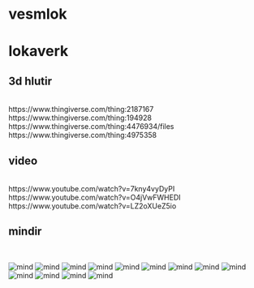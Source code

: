 # vesmlok
<h1>lokaverk</h1>
<h2>3d hlutir</h2> <br>
https://www.thingiverse.com/thing:2187167<br>
https://www.thingiverse.com/thing:194928<br>
https://www.thingiverse.com/thing:4476934/files<br>
https://www.thingiverse.com/thing:4975358<br>

<h2>video</h2><br>
https://www.youtube.com/watch?v=7kny4vyDyPI<br>
https://www.youtube.com/watch?v=O4jVwFWHEDI<br>
https://www.youtube.com/watch?v=LZ2oXUeZ5io<br>
<h2>mindir</h2><br>

![mind](https://github.com/gitmaus1/vesmlok/blob/main/vesm/IMG_20220301_112517.jpg)
![mind](https://github.com/gitmaus1/vesmlok/blob/main/vesm/IMG_20220301_112521.jpg)
![mind](https://github.com/gitmaus1/vesmlok/blob/main/vesm/IMG_20220301_112524.jpg)
![mind](https://github.com/gitmaus1/vesmlok/blob/main/vesm/IMG_20220301_112527.jpg)
![mind](https://github.com/gitmaus1/vesmlok/blob/main/vesm/IMG_20220301_112531.jpg)
![mind](https://github.com/gitmaus1/vesmlok/blob/main/vesm/IMG_20220301_112534.jpg)
![mind](https://github.com/gitmaus1/vesmlok/blob/main/vesm/IMG_20220301_112537.jpg)
![mind](https://github.com/gitmaus1/vesmlok/blob/main/vesm/IMG_20220301_112542.jpg)
![mind](https://github.com/gitmaus1/vesmlok/blob/main/vesm/IMG_20220301_112544.jpg)
![mind](https://github.com/gitmaus1/vesmlok/blob/main/vesm/IMG_20220301_115222.jpg)
![mind](https://github.com/gitmaus1/vesmlok/blob/main/vesm/IMG_20220301_115225.jpg)
![mind](https://github.com/gitmaus1/vesmlok/blob/main/vesm/IMG_20220301_115829.jpg)
![mind](https://github.com/gitmaus1/vesmlok/blob/main/vesm/IMG_20220301_121023.jpg)
